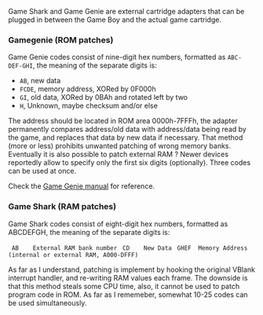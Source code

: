 Game Shark and Game Genie are external cartridge adapters that can be
plugged in between the Game Boy and the actual game cartridge.

### Gamegenie (ROM patches)

Game Genie codes consist of nine-digit hex numbers, formatted as
`ABC-DEF-GHI`, the meaning of the separate digits is:


- `AB`, new data
- `FCDE`, memory address, XORed by 0F000h
- `GI`, old data, XORed by 0BAh and rotated left by two
- `H`, Unknown, maybe checksum and/or else


The address should be located in ROM area 0000h-7FFFh, the adapter
permanently compares address/old data with address/data being read by
the game, and replaces that data by new data if necessary. That method
(more or less) prohibits unwanted patching of wrong memory banks.
Eventually it is also possible to patch external RAM ? Newer devices
reportedly allow to specify only the first six digits (optionally). 
Three codes can be used at once.

Check the [Game Genie manual](http://www.digitpress.com/library/manuals/gameboy/game%20genie.pdf) for reference.

### Game Shark (RAM patches)

Game Shark codes consist of eight-digit hex numbers, formatted as
ABCDEFGH, the meaning of the separate digits is:

` AB    External RAM bank number`
` CD    New Data`
` GHEF  Memory Address (internal or external RAM, A000-DFFF)`

As far as I understand, patching is implement by hooking the original
VBlank interrupt handler, and re-writing RAM values each frame. The
downside is that this method steals some CPU time, also, it cannot be
used to patch program code in ROM. As far as I rememeber, somewhat 10-25
codes can be used simultaneously.

